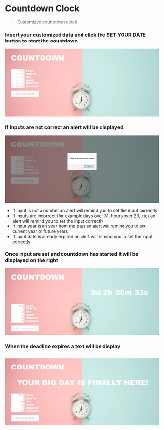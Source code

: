 # Countdown Clock

> Customized countdown clock



### Insert your customized data and click the SET YOUR DATE button to start the countdown ###
![](cd1.JPG)

### If inputs are not correct an alert will be displayed ###
![](cd2.JPG)
- If input is not a number an alert will remind you to set the input correctly
- If inputs are incorrect (for example days over 31, hours over 23, etc) an alert will remind you to set the input correctly
- If input year is an year from the past an alert will remind you to set current year or future years
- If input date is already expired an alert will remind you to set the input correctly
 
 ### Once input are set and countdown has started it will be displayed on the right ###
 ![](cd3.JPG)
 
 ### When the deadline expires a text will be display
 ![](cd4.JPG)
---

